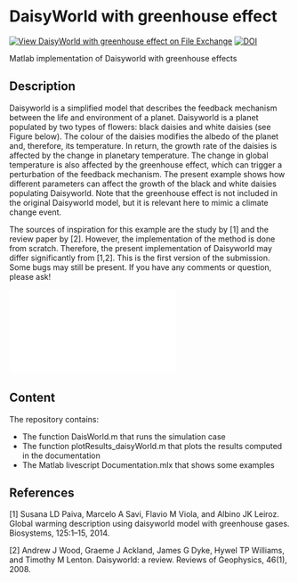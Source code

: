 # DaisyWorld with greenhouse effect

[![View DaisyWorld with greenhouse effect on File Exchange](https://www.mathworks.com/matlabcentral/images/matlab-file-exchange.svg)](https://se.mathworks.com/matlabcentral/fileexchange/113635-daisyworld-with-greenhouse-effect)
[![DOI](https://zenodo.org/badge/DOI/10.5281/zenodo.6667688.svg)](https://doi.org/10.5281/zenodo.6667688)

Matlab implementation of Daisyworld with greenhouse effects


## Description
Daisyworld is a simplified model that describes the feedback mechanism between the life and environment of a planet. Daisyworld is a planet populated by two types of flowers: black daisies and white daisies (see Figure below). The colour of the daisies modifies the albedo of the planet and, therefore, its temperature. In return, the growth rate of the daisies is affected by the change in planetary temperature. The change in global temperature is also affected by the greenhouse effect, which can trigger a perturbation of the feedback mechanism. The present example shows how different parameters can affect the growth of the black and white daisies populating Daisyworld. Note that the greenhouse effect is not included in the original Daisyworld model, but it is relevant here to mimic a climate change event.

The sources of inspiration for this example are the study by [1] and the review paper by [2]. However, the implementation of the method is done from scratch. Therefore, the present implementation of Daisyworld may differ significantly from [1,2]. This is the first version of the submission. Some bugs may still be present. If you have any comments or question, please ask!

![Illustration](illustration.pdf)

## Content
The repository contains:

- The function DaisWorld.m that runs the simulation case
- The function plotResults_daisyWorld.m that plots the results computed in the documentation
- The Matlab livescript Documentation.mlx that shows some examples

## References

[1] Susana LD Paiva, Marcelo A Savi, Flavio M Viola, and Albino JK Leiroz. Global warming description using daisyworld model with greenhouse gases. Biosystems, 125:1–15, 2014.

[2] Andrew J Wood, Graeme J Ackland, James G Dyke, Hywel TP Williams, and Timothy M Lenton. Daisyworld: a review. Reviews of Geophysics, 46(1), 2008.
